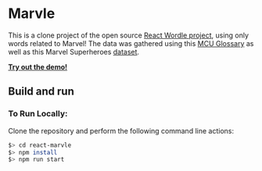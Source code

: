 # Marvle

This is a clone project of the open source [React Wordle project](https://github.com/cwackerfuss/react-wordle), using only words related to Marvel! The data was gathered using this [MCU Glossary](https://marvelcinematicuniverse.fandom.com/wiki/Glossary) as well as this Marvel Superheroes [dataset](https://www.kaggle.com/datasets/dannielr/marvel-superheroes).

[**Try out the demo!**](https://marvle.vercel.app/)

## Build and run

### To Run Locally:

Clone the repository and perform the following command line actions:

```bash
$> cd react-marvle
$> npm install
$> npm run start
```
